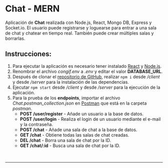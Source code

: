 # Chat - MERN

Aplicación de **Chat** realizada con Node.js, React, Mongo DB, Express y Socket.io. El usuario puede registrarse y loguearse para entrar a una sala de chat y chatear en tiempo real. También puede crear múltiples salas y borrarlas. 

## Instrucciones:
1. Para ejecutar la aplicación es necesario tener instalado [React](https://es.reactjs.org/) y [Node.js](https://nodejs.org/es/).
2. Renombrar el archivo *congif.env* a *.env* y editar el valor **DATABASE_URL**.
3. Después de clonar el [repositorio de GitHub](https://github.com/eliashz/nodeInitialDemo/tree/chat), realizar `npm i` desde */client* y desde */server* para la instalación de las dependencias.
4. Ejecutar `npm start` desde */client* y desde */server* para la ejecución de la aplicación.
5. Para la prueba de los **endpoints**, importar el archivo *Chat.postman_collection.json* en [Postman](https://www.postman.com/) que está en la carpeta *postman*.
    + **POST /user/register** - Añade un usuario a la base de datos. 
    + **POST /user/login** - Realiza el login de un usuario mediante el e-mail y la contraseña.
    + **POST /chat** - Añade una sala de chat a la base de datos. 
    + **GET /chat** - Obtiene todas las salas de chat creadas. 
    + **DEL /chat** - Borra una sala de chat por la ID. 
    + **GET /chat/:id** - Busca una sala de chat por la ID.

<br>

* * *

<br>
